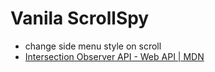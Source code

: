 # Vanila ScrollSpy

- change side menu style on scroll
- [Intersection Observer API - Web API | MDN](https://developer.mozilla.org/ja/docs/Web/API/Intersection_Observer_API)
